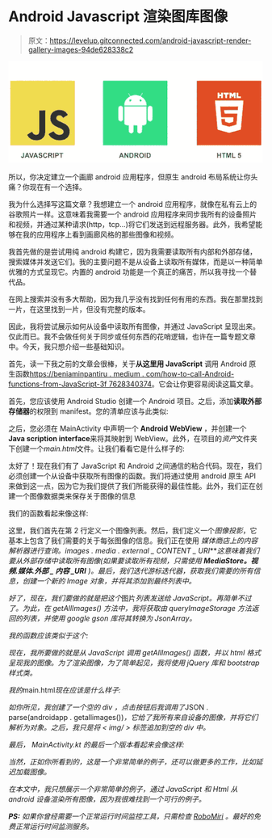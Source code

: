 # Android Javascript 渲染图库图像

> 原文：<https://levelup.gitconnected.com/android-javascript-render-gallery-images-94de628338c2>

![](img/50011f35d31dc5487aba6353b580628d.png)

所以，你决定建立一个画廊 android 应用程序，但原生 android 布局系统让你头痛？你现在有一个选择。

我为什么选择写这篇文章？我想建立一个 android 应用程序，就像在私有云上的谷歌照片一样。这意味着我需要一个 android 应用程序来同步我所有的设备照片和视频，并通过某种请求(http，tcp…)将它们发送到远程服务器。此外，我希望能够在我的应用程序上看到画廊风格的那些图像和视频。

我首先做的是尝试用纯 android 构建它，因为我需要读取所有内部和外部存储，搜索媒体并发送它们。我的主要问题不是从设备上读取所有媒体，而是以一种简单优雅的方式呈现它。内置的 android 功能是一个真正的痛苦，所以我寻找一个替代品。

在网上搜索并没有多大帮助，因为我几乎没有找到任何有用的东西。我在那里找到一片，在这里找到一片，但没有完整的版本。

因此，我将尝试展示如何从设备中读取所有图像，并通过 JavaScript 呈现出来。仅此而已。我不会做任何关于同步或任何东西的花哨逻辑，也许在一篇专题文章中。今天，我只想介绍一些基础知识。

首先，读一下我之前的文章会很棒，关于**从这里用 JavaScript** 调用 Android 原生函数[https://beniaminpantiru . medium . com/how-to-call-Android-functions-from-JavaScript-3f 7628340374](https://beniaminpantiru.medium.com/how-to-call-android-functions-from-javascript-3f7628340374)。它会让你更容易阅读这篇文章。

首先，您应该使用 Android Studio 创建一个 Android 项目。之后，添加**读取外部存储器**的权限到 manifest。您的清单应该与此类似:

之后，您必须在 MainActivity 中声明一个 **Android WebView** ，并创建一个**Java scription interface**来将其映射到 WebView。此外，在项目的*资产*文件夹下创建一个*main.html*文件。让我们看看它是什么样子的:

太好了！现在我们有了 JavaScript 和 Android 之间通信的粘合代码。现在，我们必须创建一个从设备中获取所有图像的函数。我们将通过使用 android 原生 API 来做到这一点，因为它为我们提供了我们所能获得的最佳性能。此外，我们正在创建一个图像数据类来保存关于图像的信息

我们的函数看起来像这样:

这里，我们首先在第 2 行定义一个图像列表。然后，我们定义一个*图像投影*，它基本上包含了我们需要的关于每张图像的信息。我们正在使用 ***媒体商店上的*内容解析器*进行查询。images . media . external _ CONTENT _ URI****这意味着我们要从外部存储中读取所有图像(如果要读取所有视频，只需使用 ***MediaStore。视频.媒体.外部 _ 内容 _URI*** )。最后，我们迭代游标迭代器，获取我们需要的所有信息，创建一个新的 *Image* 对象，并将其添加到最终列表中。*

*好了，现在，我们要做的就是把这个*图片*列表发送给 JavaScript。再简单不过了。为此，在 *getAllImages()* 方法中，我将获取由 *queryImageStorage* 方法返回的列表，并使用 google gson 库将其转换为 JsonArray。*

*我的函数应该类似于这个:*

*现在，我所要做的就是从 JavaScript 调用 *getAllImages()* 函数，并以 html 格式呈现我的图像。为了渲染图像，为了简单起见，我将使用 *jQuery* 库和 *bootstrap* 样式类。*

*我的*main.html*现在应该是什么样子:*

*如你所见，我创建了一个空的 *div* ，点击按钮后我调用了*JSON . parse(androidapp . getallimages())*，它给了我所有来自设备的图像，并将它们解析为对象。之后，我只是将 *< img/ >* 标签追加到空的 div 中。*

*最后， *MainActivity.kt* 的最后一个版本看起来会像这样:*

*当然，正如你所看到的，这是一个非常简单的例子，还可以做更多的工作，比如延迟加载图像。*

*在本文中，我只想展示一个非常简单的例子，通过 JavaScript 和 Html 从 android 设备渲染所有图像，因为我很难找到一个可行的例子。*

***PS:** 如果你曾经需要一个正常运行时间监控工具，只需检查 [RoboMiri](https://robomiri.com) 。最好的免费正常运行时间监测服务。*